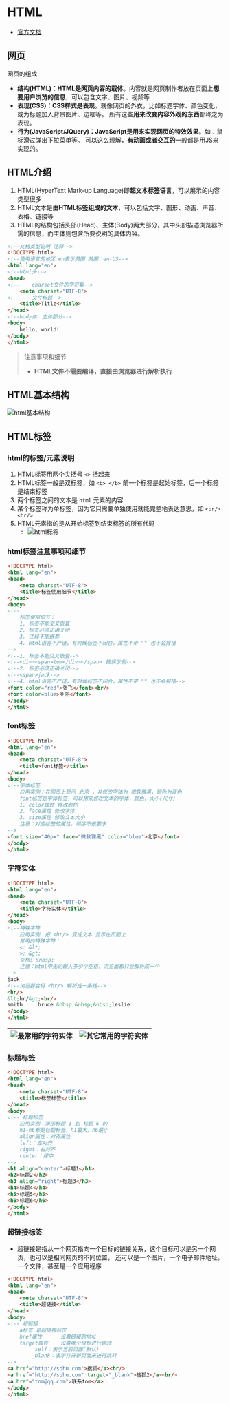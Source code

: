 # HTML

- [官方文档](https://www.w3school.com.cn/html/index.asp)

## 网页

网页的组成
- **结构(HTML)：HTML是网页内容的载体**。内容就是网页制作者放在页面上**想要用户浏览的信息**，可以包含文字、图片、视频等
- **表现(CSS)：CSS样式是表现**。就像网页的外衣，比如标题字体、颜色变化，或为标题加入背景图片、边框等。
    所有这些**用来改变内容外观的东西**都称之为表现。
- **行为(JavaScript/JQuery)：JavaScript是用来实现网页的特效效果**。如：鼠标滑过弹出下拉菜单等。
    可以这么理解，**有动画或者交互的**一般都是用JS来实现的。

## HTML介绍

1. HTML(HyperText Mark-up Language)即**超文本标签语言**，可以展示的内容类型很多
2. HTML文本是**由HTML标签组成的文本**，可以包括文字、图形、动画、声音、表格、链接等
3. HTML的结构包括头部(Head)、主体(Body)两大部分，其中头部描述浏览器所需的信息，而主体则包含所要说明的具体内容。

```html
<!--文档类型说明 注释-->
<!DOCTYPE html>
<!--使用语言的地区 en表示英国 美国：en-US-->
<html lang="en">
<!--html头-->
<head>
<!--    charset文件的字符集-->
    <meta charset="UTF-8">
<!--    文件标题-->
    <title>Title</title>
</head>
<!--body体，主体部分-->
<body>
    hello, world!
</body>
</html>
```

> 注意事项和细节
> - **HTML文件不需要编译，直接由浏览器进行解析执行**

## HTML基本结构

![html基本结构](img.png)

## HTML标签

### html的标签/元素说明

1. HTML标签用两个尖括号 `<>` 括起来
2. HTML标签一般是双标签，如 `<b> </b>` 前一个标签是起始标签，后一个标签是结束标签
3. 两个标签之间的文本是 `html` 元素的内容
4. 某个标签称为单标签，因为它只需要单独使用就能完整地表达意思，如 `<br/> <hr/>`
5. HTML元素指的是从开始标签到结束标签的所有代码
   - ![html标签](img_1.png)

### html标签注意事项和细节

```html
<!DOCTYPE html>
<html lang="en">
<head>
    <meta charset="UTF-8">
    <title>标签使用细节</title>
</head>
<body>
<!--
    标签使用细节：
    1. 标签不能交叉嵌套
    2. 标签必须正确关闭
    3. 注释不能嵌套
    4. html语言不严谨，有时候标签不闭合，属性不带 "" 也不会报错
-->
<!--1. 标签不能交叉嵌套-->
<!--<div><span>tom</div></span> 错误示例-->
<!--2. 标签必须正确关闭-->
<!--<span>jack-->
<!--4. html语言不严谨，有时候标签不闭合，属性不带 "" 也不会报错-->
<font color="red">张飞</font><br/>
<font color=blue>关羽</font>
</body>
</html>
```

### font标签

```html
<!DOCTYPE html>
<html lang="en">
<head>
    <meta charset="UTF-8">
    <title>font标签</title>
</head>
<body>
<!--字体标签
    应用实例：在网页上显示 北京 ，并修改字体为 微软雅黑，颜色为蓝色
    font标签是字体标签，可以用来修改文本的字体，颜色，大小(尺寸)
    1. color属性 修改颜色
    2. face属性 修改字体
    3. size属性 修改文本大小
    注意：对应标签的属性，顺序不做要求
-->
<font size="40px" face="微软雅黑" color="blue">北京</font>
</body>
</html>
```

### 字符实体

```html
<!DOCTYPE html>
<html lang="en">
<head>
    <meta charset="UTF-8">
    <title>字符实体</title>
</head>
<body>
<!--特殊字符
    应用实例：把 <hr/> 变成文本 显示在页面上
    常用的特殊字符：
    <: &lt;
    >: &gt;
    空格: &nbsp;
    注意：html中无论输入多少个空格，浏览器都只会解析成一个
-->
jack
<!--浏览器会将 <hr/> 解析成一条线-->
<hr/>
&lt;hr/&gt;<br/>
smith     bruce &nbsp;&nbsp;&nbsp;leslie
</body>
</html>
```

| ![最常用的字符实体](img_2.png) | ![其它常用的字符实体](img_3.png) |
|------------------------|-------------------------|

### 标题标签

```html
<!DOCTYPE html>
<html lang="en">
<head>
    <meta charset="UTF-8">
    <title>标签标签</title>
</head>
<body>
<!-- 标题标签
    应用实例：演示标题 1 到 标题 6 的
    h1-h6都是标题标签，h1最大，h6最小
    align属性：对齐属性
    left：左对齐
    right：右对齐
    center：居中
-->
<h1 align="center">标题1</h1>
<h2>标题2</h2>
<h3 align="right">标题3</h3>
<h4>标题4</h4>
<h5>标题5</h5>
<h6>标题6</h6>
</body>
</html>
```

### 超链接标签

- 超链接是指从一个网页指向一个目标的链接关系，这个目标可以是另一个网页，也可以是相同网页的不同位置，
    还可以是一个图片，一个电子邮件地址，一个文件，甚至是一个应用程序

```html
<!DOCTYPE html>
<html lang="en">
<head>
    <meta charset="UTF-8">
    <title>超链接</title>
</head>
<body>
<!-- 超链接
    a标签 是超链接标签
    href属性      设置链接的地址
    target属性    设置哪个目标进行跳转
        _self：表示当前页面(默认)
        _blank：表示打开新页面来进行跳转
-->
<a href="http://sohu.com">搜狐</a><br/>
<a href="http://sohu.com" target="_blank">搜狐2</a><br/>
<a href="tom@qq.com">联系tom</a>
</body>
</html>
```
